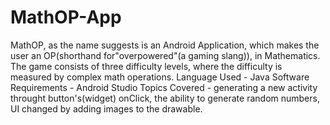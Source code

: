 # MathOP-App
MathOP, as the name suggests is an Android Application, which makes the user an OP(shorthand for"overpowered"(a gaming slang)), in Mathematics. The game consists of three difficulty levels, where the difficulty is measured by complex math operations. 
Language Used - Java
Software Requirements - Android Studio
Topics Covered - generating a new activity throught button's(widget) onClick, the ability to generate random numbers, UI changed by adding images to the drawable.
